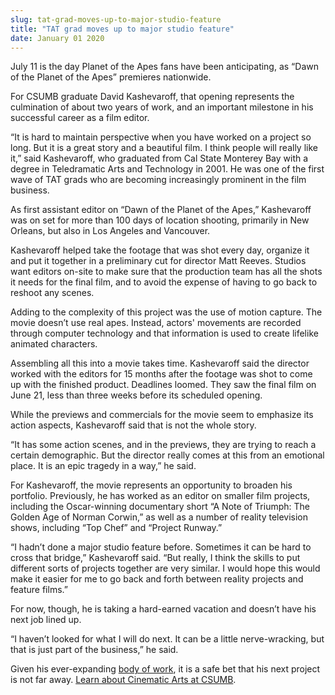 ```yaml
---
slug: tat-grad-moves-up-to-major-studio-feature
title: "TAT grad moves up to major studio feature"
date: January 01 2020
---
```


<p>July 11 is the day Planet of the Apes fans have been anticipating, as “Dawn of the Planet of the Apes” premieres nationwide.
</p><p>For CSUMB graduate David Kashevaroff, that opening represents the culmination of about two years of work, and an important milestone in his successful career as a film editor.
</p><p>“It is hard to maintain perspective when you have worked on a project so long. But it is a great story and a beautiful film. I think people will really like it,” said Kashevaroff, who graduated from Cal State Monterey Bay with a degree in Teledramatic Arts and Technology in 2001. He was one of the first wave of TAT grads who are becoming increasingly prominent in the film business.
</p><p>As first assistant editor on “Dawn of the Planet of the Apes,” Kashevaroff was on set for more than 100 days of location shooting, primarily in New Orleans, but also in Los Angeles and Vancouver.
</p><p>Kashevaroff helped take the footage that was shot every day, organize it and put it together in a preliminary cut for director Matt Reeves. Studios want editors on-site to make sure that the production team has all the shots it needs for the final film, and to avoid the expense of having to go back to reshoot any scenes.
</p><p>Adding to the complexity of this project was the use of motion capture. The movie doesn’t use real apes. Instead, actors' movements are recorded through computer technology and that information is used to create lifelike animated characters.
</p><p>Assembling all this into a movie takes time. Kashevaroff said the director worked with the editors for 15 months after the footage was shot to come up with the finished product. Deadlines loomed. They saw the final film on June 21, less than three weeks before its scheduled opening.
</p><p>While the previews and commercials for the movie seem to emphasize its action aspects, Kashevaroff said that is not the whole story.
</p><p>“It has some action scenes, and in the previews, they are trying to reach a certain demographic. But the director really comes at this from an emotional place. It is an epic tragedy in a way,” he said.
</p><p>For Kashevaroff, the movie represents an opportunity to broaden his portfolio. Previously, he has worked as an editor on smaller film projects, including the Oscar-winning documentary short “A Note of Triumph: The Golden Age of Norman Corwin,” as well as a number of reality television shows, including “Top Chef” and “Project Runway.”
</p><p>“I hadn’t done a major studio feature before. Sometimes it can be hard to cross that bridge,” Kashevaroff said. “But really, I think the skills to put different sorts of projects together are very similar. I would hope this would make it easier for me to go back and forth between reality projects and feature films.”
</p><p>For now, though, he is taking a hard-earned vacation and doesn’t have his next job lined up.
</p><p>“I haven’t looked for what I will do next. It can be a little nerve-wracking, but that is just part of the business,” he said.
</p><p>Given his ever-expanding <a href="http://www.imdb.com/name/nm1572421/">body of work</a>, it is a safe bet that his next project is not far away. <a href="http://csumb.edu/tat">Learn about Cinematic Arts at CSUMB</a>.
</p>
